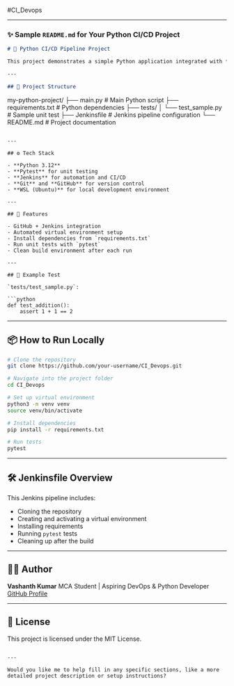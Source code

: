 #CI_Devops

---

### ✨ Sample `README.md` for Your Python CI/CD Project

```markdown
# 🐍 Python CI/CD Pipeline Project

This project demonstrates a simple Python application integrated with **Jenkins CI/CD pipeline**. The goal is to automate testing using Jenkins whenever changes are pushed to the repository.

---

## 📁 Project Structure

```

my-python-project/
├── main.py              # Main Python script
├── requirements.txt     # Python dependencies
├── tests/
│   └── test\_sample.py   # Sample unit test
├── Jenkinsfile          # Jenkins pipeline configuration
└── README.md            # Project documentation

````

---

## ⚙️ Tech Stack

- **Python 3.12**
- **Pytest** for unit testing
- **Jenkins** for automation and CI/CD
- **Git** and **GitHub** for version control
- **WSL (Ubuntu)** for local development environment

---

## 🚀 Features

- GitHub + Jenkins integration
- Automated virtual environment setup
- Install dependencies from `requirements.txt`
- Run unit tests with `pytest`
- Clean build environment after each run

---

## 🧪 Example Test

`tests/test_sample.py`:

```python
def test_addition():
    assert 1 + 1 == 2
````

---

## 📦 How to Run Locally

```bash
# Clone the repository
git clone https://github.com/your-username/CI_Devops.git

# Navigate into the project folder
cd CI_Devops

# Set up virtual environment
python3 -m venv venv
source venv/bin/activate

# Install dependencies
pip install -r requirements.txt

# Run tests
pytest
```

---

## 🛠️ Jenkinsfile Overview

This Jenkins pipeline includes:

* Cloning the repository
* Creating and activating a virtual environment
* Installing requirements
* Running `pytest` tests
* Cleaning up after the build

---

## 🙋‍♂️ Author

**Vashanth Kumar**
MCA Student | Aspiring DevOps & Python Developer
[GitHub Profile](https://github.com/vashanth-kumar)

---

## 📌 License

This project is licensed under the MIT License.

```

---

Would you like me to help fill in any specific sections, like a more detailed project description or setup instructions?
```
